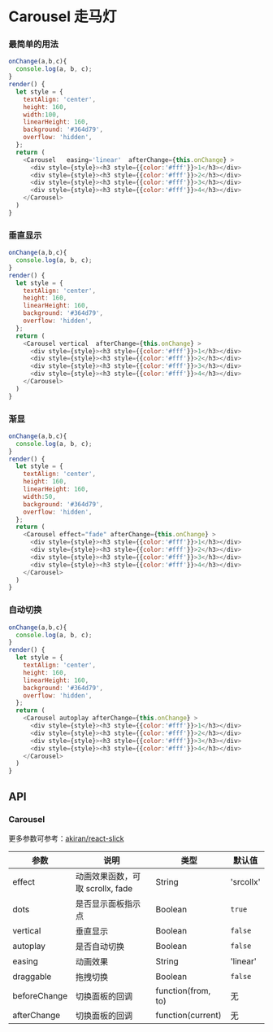 Carousel 走马灯
===


### 最简单的用法

<!--DemoStart--> 
```js
onChange(a,b,c){
  console.log(a, b, c);
}
render() {
  let style = {
    textAlign: 'center',
    height: 160,
    width:100,
    linearHeight: 160,
    background: '#364d79',
    overflow: 'hidden',
  };
  return (
    <Carousel   easing='linear'  afterChange={this.onChange} >
      <div style={style}><h3 style={{color:'#fff'}}>1</h3></div>
      <div style={style}><h3 style={{color:'#fff'}}>2</h3></div>
      <div style={style}><h3 style={{color:'#fff'}}>3</h3></div>
      <div style={style}><h3 style={{color:'#fff'}}>4</h3></div>
    </Carousel>
  )
}
```
<!--End-->


### 垂直显示

<!--DemoStart--> 
```js
onChange(a,b,c){
  console.log(a, b, c);
}
render() {
  let style = {
    textAlign: 'center',
    height: 160,
    linearHeight: 160,
    background: '#364d79',
    overflow: 'hidden',
  };
  return (
    <Carousel vertical  afterChange={this.onChange} >
      <div style={style}><h3 style={{color:'#fff'}}>1</h3></div>
      <div style={style}><h3 style={{color:'#fff'}}>2</h3></div>
      <div style={style}><h3 style={{color:'#fff'}}>3</h3></div>
      <div style={style}><h3 style={{color:'#fff'}}>4</h3></div>
    </Carousel>
  )
}
```
<!--End-->

### 渐显

<!--DemoStart--> 
```js
onChange(a,b,c){
  console.log(a, b, c);
}
render() {
  let style = {
    textAlign: 'center',
    height: 160,
    linearHeight: 160,
    width:50,
    background: '#364d79',
    overflow: 'hidden',
  };
  return (
    <Carousel effect="fade" afterChange={this.onChange} >
      <div style={style}><h3 style={{color:'#fff'}}>1</h3></div>
      <div style={style}><h3 style={{color:'#fff'}}>2</h3></div>
      <div style={style}><h3 style={{color:'#fff'}}>3</h3></div>
      <div style={style}><h3 style={{color:'#fff'}}>4</h3></div>
    </Carousel>
  )
}
```
<!--End-->


### 自动切换

<!--DemoStart--> 
```js
onChange(a,b,c){
  console.log(a, b, c);
}
render() {
  let style = {
    textAlign: 'center',
    height: 160,
    linearHeight: 160,
    background: '#364d79',
    overflow: 'hidden',
  };
  return (
    <Carousel autoplay afterChange={this.onChange} >
      <div style={style}><h3 style={{color:'#fff'}}>1</h3></div>
      <div style={style}><h3 style={{color:'#fff'}}>2</h3></div>
      <div style={style}><h3 style={{color:'#fff'}}>3</h3></div>
      <div style={style}><h3 style={{color:'#fff'}}>4</h3></div>
    </Carousel>
  )
}
```
<!--End-->

## API

### Carousel

更多参数可参考：[akiran/react-slick](https://github.com/akiran/react-slick)

| 参数 | 说明 | 类型 | 默认值 |
|--------- |-------- |--------- |-------- |
| effect | 动画效果函数，可取 scrollx, fade | String | 'srcollx' |
| dots | 是否显示面板指示点 | Boolean | `true` |
| vertical | 垂直显示 | Boolean | `false` |
| autoplay | 是否自动切换 | Boolean | `false` |
| easing | 动画效果 | String | 'linear' |
| draggable | 拖拽切换 | Boolean | `false` |
| beforeChange | 切换面板的回调 | function(from, to) | 无 |
| afterChange | 切换面板的回调 | function(current) | 无 |